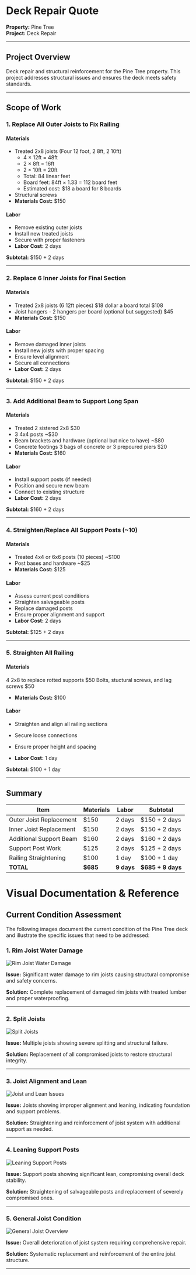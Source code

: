# Deck Repair Quote
**Property:** Pine Tree  
**Project:** Deck Repair  


---

## Project Overview
Deck repair and structural reinforcement for the Pine Tree property. This project addresses structural issues and ensures the deck meets safety standards.

---

## Scope of Work

### 1. Replace All Outer Joists to Fix Railing

#### Materials
- Treated 2x8 joists (Four 12 foot, 2 8ft, 2 10ft)
  - 4 × 12ft = 48ft
  - 2 × 8ft = 16ft  
  - 2 × 10ft = 20ft
  - Total: 84 linear feet
  - Board feet: 84ft × 1.33 = 112 board feet
  - Estimated cost: $18 a board for 8 boards
- Structural screws
- **Materials Cost:** $150

#### Labor
- Remove existing outer joists
- Install new treated joists
- Secure with proper fasteners
- **Labor Cost:** 2 days

**Subtotal:** $150 + 2 days

---

### 2. Replace 6 Inner Joists for Final Section

#### Materials
- Treated 2x8 joists (6 12ft pieces) $18 dollar a board total $108
- Joist hangers - 2 hangers per board (optional but suggested) $45
- **Materials Cost:** $150

#### Labor
- Remove damaged inner joists
- Install new joists with proper spacing
- Ensure level alignment
- Secure all connections
- **Labor Cost:** 2 days

**Subtotal:** $150 + 2 days

---

### 3. Add Additional Beam to Support Long Span

#### Materials
- Treated 2 sistered 2x8 $30
- 3 4x4 posts ~$30
- Beam brackets and hardware (optional but nice to have) ~$80
- Concrete footings 3 bags of concrete or 3 prepoured piers $20
- **Materials Cost:** $160

#### Labor
- Install support posts (if needed)
- Position and secure new beam
- Connect to existing structure
- **Labor Cost:** 2 days

**Subtotal:** $160 + 2 days

---

### 4. Straighten/Replace All Support Posts (~10)

#### Materials
- Treated 4x4 or 6x6 posts (10 pieces) ~$100
- Post bases and hardware  ~$25
- **Materials Cost:** $125

#### Labor
- Assess current post conditions
- Straighten salvageable posts
- Replace damaged posts
- Ensure proper alignment and support
- **Labor Cost:** 2 days

**Subtotal:** $125 + 2 days

---

### 5. Straighten All Railing

#### Materials
 4 2x8 to replace rotted supports $50
 Bolts, stuctural screws, and lag screws $50
- **Materials Cost:** $100

#### Labor
- Straighten and align all railing sections
- Secure loose connections
- Ensure proper height and spacing

- **Labor Cost:** 1 day

**Subtotal:** $100 + 1 day

---

## Summary

| Item | Materials | Labor | Subtotal |
|------|-----------|-------|----------|
| Outer Joist Replacement | $150 | 2 days | $150 + 2 days |
| Inner Joist Replacement | $150 | 2 days | $150 + 2 days |
| Additional Support Beam | $160 | 2 days | $160 + 2 days |
| Support Post Work | $125 | 2 days | $125 + 2 days |
| Railing Straightening | $100 | 1 day | $100 + 1 day |
| **TOTAL** | **$685** | **9 days** | **$685 + 9 days** |




# Visual Documentation & Reference

## Current Condition Assessment

The following images document the current condition of the Pine Tree deck and illustrate the specific issues that need to be addressed:

### 1. Rim Joist Water Damage
![Rim Joist Water Damage](RimJoistsWaterDamageCause.jpg)

**Issue:** Significant water damage to rim joists causing structural compromise and safety concerns.

**Solution:** Complete replacement of damaged rim joists with treated lumber and proper waterproofing.

---

### 2. Split Joists
![Split Joists](SplitJoists.jpg)

**Issue:** Multiple joists showing severe splitting and structural failure.

**Solution:** Replacement of all compromised joists to restore structural integrity.

---

### 3. Joist Alignment and Lean
![Joist and Lean Issues](JoistsAndLean.jpg)

**Issue:** Joists showing improper alignment and leaning, indicating foundation and support problems.

**Solution:** Straightening and reinforcement of joist system with additional support as needed.

---

### 4. Leaning Support Posts
![Leaning Support Posts](LeaningSuppports.jpg)

**Issue:** Support posts showing significant lean, compromising overall deck stability.

**Solution:** Straightening of salvageable posts and replacement of severely compromised ones.

---

### 5. General Joist Condition
![General Joist Overview](Joists.jpg)

**Issue:** Overall deterioration of joist system requiring comprehensive repair.

**Solution:** Systematic replacement and reinforcement of the entire joist structure.

---

